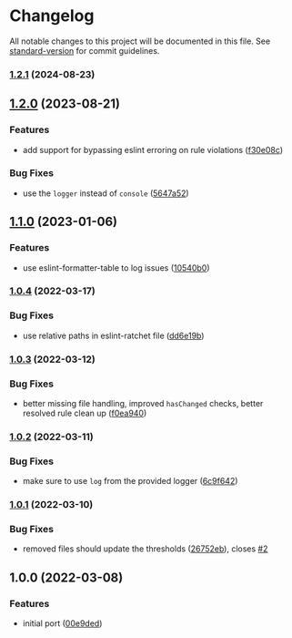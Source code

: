 # Changelog

All notable changes to this project will be documented in this file. See [standard-version](https://github.com/conventional-changelog/standard-version) for commit guidelines.

### [1.2.1](https://github.com/Jmsa/eslint-formatter-ratchet/compare/v1.2.0...v1.2.1) (2024-08-23)

## [1.2.0](https://github.com/Jmsa/eslint-formatter-ratchet/compare/v1.1.0...v1.2.0) (2023-08-21)

### Features

- add support for bypassing eslint erroring on rule violations ([f30e08c](https://github.com/Jmsa/eslint-formatter-ratchet/commit/f30e08cac2afc1929a9af2e0a5a8f8b5e915932c))

### Bug Fixes

- use the `logger` instead of `console` ([5647a52](https://github.com/Jmsa/eslint-formatter-ratchet/commit/5647a52fedd922a4d7e70f9c5d61dbde12858698))

## [1.1.0](https://github.com/Jmsa/eslint-formatter-ratchet/compare/v1.0.4...v1.1.0) (2023-01-06)

### Features

- use eslint-formatter-table to log issues ([10540b0](https://github.com/Jmsa/eslint-formatter-ratchet/commit/10540b0910c920fa9776efe8a5f0d9e2e6574daa))

### [1.0.4](https://github.com/Jmsa/eslint-formatter-ratchet/compare/v1.0.3...v1.0.4) (2022-03-17)

### Bug Fixes

- use relative paths in eslint-ratchet file ([dd6e19b](https://github.com/Jmsa/eslint-formatter-ratchet/commit/dd6e19b58e700a94fdc33b31b81557a3d701d9cd))

### [1.0.3](https://github.com/Jmsa/eslint-formatter-ratchet/compare/v1.0.2...v1.0.3) (2022-03-12)

### Bug Fixes

- better missing file handling, improved `hasChanged` checks, better resolved rule clean up ([f0ea940](https://github.com/Jmsa/eslint-formatter-ratchet/commit/f0ea940c7d99a19337ef32b675c385121ef76cda))

### [1.0.2](https://github.com/Jmsa/eslint-formatter-ratchet/compare/v1.0.1...v1.0.2) (2022-03-11)

### Bug Fixes

- make sure to use `log` from the provided logger ([6c9f642](https://github.com/Jmsa/eslint-formatter-ratchet/commit/6c9f64215d98f751b49292e8487a7300d184b47d))

### [1.0.1](https://github.com/Jmsa/eslint-formatter-ratchet/compare/v1.0.0...v1.0.1) (2022-03-10)

### Bug Fixes

- removed files should update the thresholds ([26752eb](https://github.com/Jmsa/eslint-formatter-ratchet/commit/26752ebb514cf7be5fd0ab8a6fe130faccba4181)), closes [#2](https://github.com/Jmsa/eslint-formatter-ratchet/issues/2)

## 1.0.0 (2022-03-08)

### Features

- initial port ([00e9ded](https://github.com/Jmsa/eslint-formatter-ratchet/commit/00e9ded062bfefcaf45385aaccadb718673ceed5))
